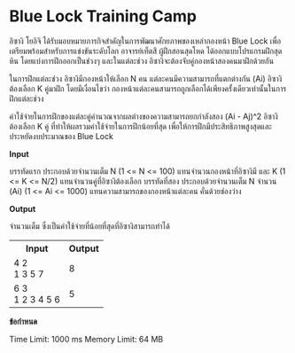 
# Blue Lock Training Camp

อิซางิ โยอิจิ ได้รับมอบหมายภารกิจสำคัญในการพัฒนาศักยภาพของเหล่ากองหน้า Blue Lock เพื่อเตรียมพร้อมสำหรับการแข่งขันระดับโลก อาจารย์เท็ตสึ ผู้ฝึกสอนสุดโหด ได้ออกแบบโปรแกรมฝึกสุดหิน โดยแบ่งการฝึกออกเป็นช่วงๆ และในแต่ละช่วง อิซางิจะต้องจับคู่กองหน้าสองคนมาฝึกด้วยกัน

ในการฝึกแต่ละช่วง อิซางิมีกองหน้าให้เลือก N คน แต่ละคนมีความสามารถที่แตกต่างกัน (Ai) อิซางิต้องเลือก K คู่มาฝึก โดยมีเงื่อนไขว่า กองหน้าแต่ละคนสามารถถูกเลือกได้เพียงครั้งเดียวเท่านั้นในการฝึกแต่ละช่วง

ค่าใช้จ่ายในการฝึกของแต่ละคู่คำนวณจากผลต่างของความสามารถยกกำลังสอง (Ai - Aj)^2 อิซางิต้องเลือก K คู่ ที่ทำให้ผลรวมค่าใช้จ่ายในการฝึกน้อยที่สุด เพื่อให้การฝึกมีประสิทธิภาพสูงสุดและประหยัดงบประมาณของ Blue Lock

**Input**

บรรทัดแรก ประกอบด้วยจำนวนเต็ม N (1 <= N <= 100) แทนจำนวนกองหน้าที่อิซางิมี และ K (1 <= K <= N/2) แทนจำนวนคู่ที่อิซางิต้องเลือก
บรรทัดที่สอง ประกอบด้วยจำนวนเต็ม N จำนวน (Ai) (1 <= Ai <= 1000) แทนความสามารถของกองหน้าแต่ละคน คั่นด้วยช่องว่าง

**Output**

จำนวนเต็ม ซึ่งเป็นค่าใช้จ่ายที่น้อยที่สุดที่อิซางิสามารถทำได้

<table>
    <tr>
        <th>Input</th>
        <th>Output</th>
    </tr>
    <tr>
        <td>
            4 2<br>
            1 3 5 7
        </td>
        <td>
            8
        </td>
    </tr>
    <tr>
        <td>
            6 3<br>
            1 2 3 4 5 6
        </td>
        <td>
            5
        </td>
    </tr>
</table>

**ข้อกำหนด**

Time Limit: 1000 ms
Memory Limit: 64 MB
